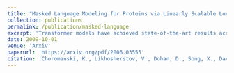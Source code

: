 ```yaml
---
title: "Masked Language Modeling for Proteins via Linearly Scalable Long-Context Transformers"
collection: publications
permalink: /publication/masked-language
excerpt: 'Transformer models have achieved state-of-the-art results across a diverse range of domains. However, concern over the cost of training the attention mechanism to learn complex dependencies between distant inputs continues to grow. In response, solutions that exploit the structure and sparsity of the learned attention matrix have blossomed. However, real-world applications that involve long sequences, such as biological sequence analysis, may fall short of meeting these assumptions, precluding exploration of these models. To address this challenge, we present a new Transformer architecture, Performer, based on Fast Attention Via Orthogonal Random features (FAVOR). Our mechanism scales linearly rather than quadratically in the number of tokens in the sequence, is characterized by sub-quadratic space complexity and does not incorporate any sparsity pattern priors. Furthermore, it provides strong theoretical guarantees: unbiased estimation of the attention matrix and uniform convergence. It is also backwards-compatible with pre-trained regular Transformers. We demonstrate its effectiveness on the challenging task of protein sequence modeling and provide detailed theoretical analysis.'
date: 2009-10-01
venue: 'Arxiv'
paperurl: 'https://arxiv.org/pdf/2006.03555'
citation: 'Choromanski, K., Likhosherstov, V., Dohan, D., Song, X., Davis, J., Sarlos, T., ... & Weller, A. (2020). Masked Language Modeling for Proteins via Linearly Scalable Long-Context Transformers. arXiv preprint arXiv:2006.03555.'
---
```

